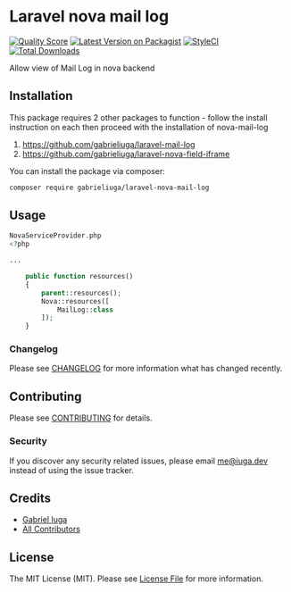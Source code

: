 # Laravel nova mail log

[![Quality Score](https://img.shields.io/scrutinizer/g/gabrieliuga/laravel-nova-mail-log.svg?style=flat-square)](https://scrutinizer-ci.com/g/gabrieliuga/laravel-nova-mail-log)
[![Latest Version on Packagist](https://img.shields.io/packagist/v/gabrieliuga/laravel-nova-mail-log.svg?style=flat-square)](https://packagist.org/packages/gabrieliuga/laravel-nova-mail-log)
[![StyleCI](https://github.styleci.io/repos/234955975/shield?branch=master)](https://github.styleci.io/repos/234955975)
[![Total Downloads](https://img.shields.io/packagist/dt/gabrieliuga/laravel-nova-mail-log.svg?style=flat-square)](https://packagist.org/packages/gabrieliuga/laravel-nova-mail-log)

Allow view of Mail Log in nova backend


## Installation
This package requires 2 other packages to function - follow the install instruction on each then proceed with the installation of nova-mail-log

1) https://github.com/gabrieliuga/laravel-mail-log
2) https://github.com/gabrieliuga/laravel-nova-field-iframe


You can install the package via composer:

```bash
composer require gabrieliuga/laravel-nova-mail-log
```

## Usage
``` php
NovaServiceProvider.php
<?php

...

    public function resources()
    {
        parent::resources();
        Nova::resources([
            MailLog::class
        ]);
    }
```

### Changelog

Please see [CHANGELOG](CHANGELOG.md) for more information what has changed recently.

## Contributing

Please see [CONTRIBUTING](CONTRIBUTING.md) for details.

### Security

If you discover any security related issues, please email me@iuga.dev instead of using the issue tracker.

## Credits

- [Gabriel Iuga](https://github.com/gabrieliuga)
- [All Contributors](../../contributors)

## License

The MIT License (MIT). Please see [License File](LICENSE.md) for more information.
